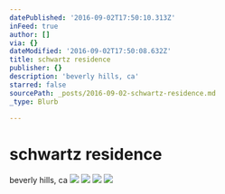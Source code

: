 ```yaml
---
datePublished: '2016-09-02T17:50:10.313Z'
inFeed: true
author: []
via: {}
dateModified: '2016-09-02T17:50:08.632Z'
title: schwartz residence
publisher: {}
description: 'beverly hills, ca'
starred: false
sourcePath: _posts/2016-09-02-schwartz-residence.md
_type: Blurb

---
```

# schwartz residence

beverly hills, ca
![](https://the-grid-user-content.s3-us-west-2.amazonaws.com/7c71f7dc-0b32-4817-bcc8-d002eb48de53.jpg)
![](https://the-grid-user-content.s3-us-west-2.amazonaws.com/bafca8e0-2614-4b1e-93a8-30d0efaaa505.jpg)
![](https://the-grid-user-content.s3-us-west-2.amazonaws.com/6fc2fbb4-98b7-4ca8-b3ed-dc1fe9320095.jpg)
![](https://the-grid-user-content.s3-us-west-2.amazonaws.com/1669f896-a3a4-4e88-ab06-3fcea6783595.jpg)